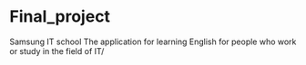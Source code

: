 # Final_project
Samsung IT school
The application for learning English for people who work or study in the field of IT/
